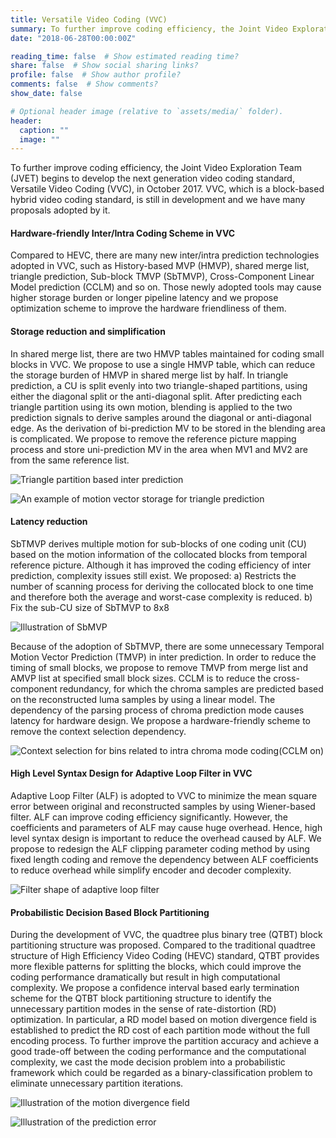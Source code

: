 ```yaml
---
title: Versatile Video Coding (VVC)
summary: To further improve coding efficiency, the Joint Video Exploration Team (JVET) begins to develop the next generation video coding standard, Versatile Video Coding (VVC), in October 2017. VVC, which is a block-based hybrid video coding standard, is still in development and we have many proposals adopted by it.
date: "2018-06-28T00:00:00Z"

reading_time: false  # Show estimated reading time?
share: false  # Show social sharing links?
profile: false  # Show author profile?
comments: false  # Show comments?
show_date: false

# Optional header image (relative to `assets/media/` folder).
header:
  caption: ""
  image: ""
---
```


To further improve coding efficiency, the Joint Video Exploration Team (JVET) begins to develop the next generation video coding standard, Versatile Video Coding (VVC), in October 2017. VVC, which is a block-based hybrid video coding standard, is still in development and we have many proposals adopted by it.

#### Hardware-friendly Inter/Intra Coding Scheme in VVC

Compared to HEVC, there are many new inter/intra prediction technologies adopted in VVC, such as History-based MVP (HMVP), shared merge list, triangle prediction, Sub-block TMVP (SbTMVP), Cross-Component Linear Model prediction (CCLM) and so on. Those newly adopted tools may cause higher storage burden or longer pipeline latency and we propose optimization scheme to improve the hardware friendliness of them. 

#### Storage reduction and simplification

In shared merge list, there are two HMVP tables maintained for coding small blocks in VVC. We propose to use a single HMVP table, which can reduce the storage burden of HMVP in shared merge list by half.
In triangle prediction, a CU is split evenly into two triangle-shaped partitions, using either the diagonal split or the anti-diagonal split. After predicting each triangle partition using its own motion, blending is applied to the two prediction signals to derive samples around the diagonal or anti-diagonal edge. As the derivation of bi-prediction MV to be stored in the blending area is complicated. We propose to remove the reference picture mapping process and store uni-prediction MV in the area when MV1 and MV2 are from the same reference list.

![Triangle partition based inter prediction](triangle_pred.png "Triangle partition based inter prediction")

![An example of motion vector storage for triangle prediction](triangle_pred_mv.png "An example of motion vector storage for triangle prediction")

#### Latency reduction
SbTMVP derives multiple motion for sub-blocks of one coding unit (CU) based on the motion information of the collocated blocks from temporal reference picture. Although it has improved the coding efficiency of inter prediction, complexity issues still exist. We proposed:
a)  Restricts the number of scanning process for deriving the collocated block to one time and therefore both the average and worst-case complexity is reduced.
b)  Fix the sub-CU size of SbTMVP to 8x8

![Illustration of SbMVP](SbMVP.png "Illustration of SbMVP")

Because of the adoption of SbTMVP, there are some unnecessary Temporal Motion Vector Prediction (TMVP) in inter prediction. In order to reduce the timing of small blocks, we propose to remove TMVP from merge list and AMVP list at specified small block sizes.
CCLM is to reduce the cross-component redundancy, for which the chroma samples are predicted based on the reconstructed luma samples by using a linear model. The dependency of the parsing process of chroma prediction mode causes latency for hardware design. We propose a hardware-friendly scheme to remove the context selection dependency.

![Context selection for bins related to intra chroma mode coding(CCLM on)](context_selection.png "Context selection for bins related to intra chroma mode coding(CCLM on)")

#### High Level Syntax Design for Adaptive Loop Filter in VVC

Adaptive Loop Filter (ALF) is adopted to VVC to minimize the mean square error between original and reconstructed samples by using Wiener-based filter. ALF can improve coding efficiency significantly. However, the coefficients and parameters of ALF may cause huge overhead. Hence, high level syntax design is important to reduce the overhead caused by ALF. We propose to redesign the ALF clipping parameter coding method by using fixed length coding and remove the dependency between ALF coefficients to reduce overhead while simplify encoder and decoder complexity.

![Filter shape of adaptive loop filter](alf.png "Filter shape of adaptive loop filter")

#### Probabilistic Decision Based Block Partitioning

During the development of VVC, the quadtree plus binary tree (QTBT) block partitioning structure was proposed. Compared to the traditional quadtree structure of High Efficiency Video Coding (HEVC) standard, QTBT provides more flexible patterns for splitting the blocks, which could improve the coding performance dramatically but result in high computational complexity. We propose a confidence interval based early termination scheme for the QTBT block partitioning structure to identify the unnecessary partition modes in the sense of rate-distortion (RD) optimization. In particular, a RD model based on motion divergence field is established to predict the RD cost of each partition mode without the full encoding process. To further improve the partition accuracy and achieve a good trade-off between the coding performance and the computational complexity, we cast the mode decision problem into a probabilistic framework which could be regarded as a binary-classification problem to eliminate unnecessary partition iterations.

![Illustration of the motion divergence field](motion_field.png "Illustration of the motion divergence field. (a) Block-based MV. (b) Pixel-based MVF.")

![Illustration of the prediction error](pred_error.png "Illustration of the prediction error")